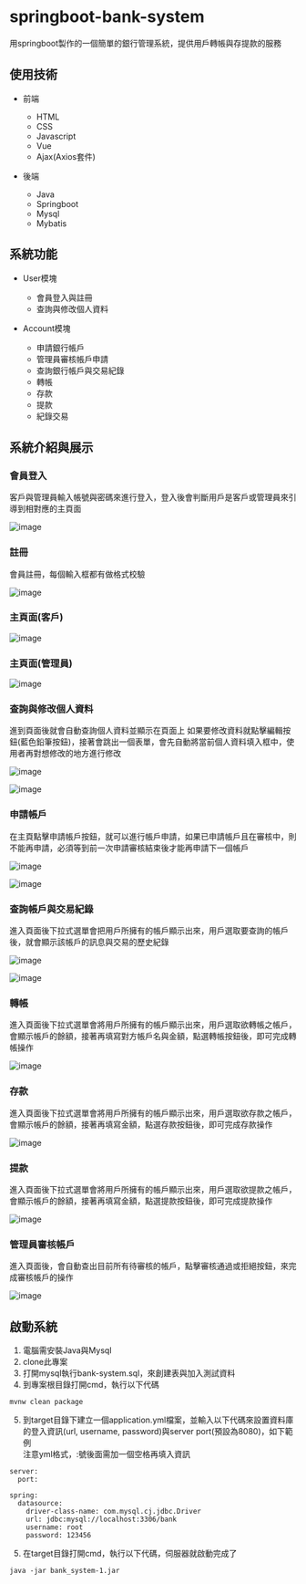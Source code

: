 # springboot-bank-system
用springboot製作的一個簡單的銀行管理系統，提供用戶轉帳與存提款的服務

## 使用技術
* 前端
  - HTML
  - CSS
  - Javascript
  - Vue
  - Ajax(Axios套件)

* 後端 
  - Java 
  - Springboot
  - Mysql
  - Mybatis

## 系統功能
* User模塊
  - 會員登入與註冊
  - 查詢與修改個人資料

* Account模塊
  - 申請銀行帳戶
  - 管理員審核帳戶申請
  - 查詢銀行帳戶與交易紀錄
  - 轉帳
  - 存款
  - 提款
  - 紀錄交易

## 系統介紹與展示

### 會員登入
客戶與管理員輸入帳號與密碼來進行登入，登入後會判斷用戶是客戶或管理員來引導到相對應的主頁面

![image](https://github.com/tonyaszx11/springboot-bank-system/blob/master/img/login.png)

### 註冊
會員註冊，每個輸入框都有做格式校驗

![image](https://github.com/tonyaszx11/springboot-bank-system/blob/master/img/register.png)

### 主頁面(客戶)

![image](https://github.com/tonyaszx11/springboot-bank-system/blob/master/img/main.png)

### 主頁面(管理員)

![image](https://github.com/tonyaszx11/springboot-bank-system/blob/master/img/adminMain.png)

### 查詢與修改個人資料
進到頁面後就會自動查詢個人資料並顯示在頁面上
如果要修改資料就點擊編輯按鈕(藍色鉛筆按鈕)，接著會跳出一個表單，會先自動將當前個人資料填入框中，使用者再對想修改的地方進行修改

![image](https://github.com/tonyaszx11/springboot-bank-system/blob/master/img/userInfo.png)

![image](https://github.com/tonyaszx11/springboot-bank-system/blob/master/img/updateUserInfo.png)

### 申請帳戶
在主頁點擊申請帳戶按鈕，就可以進行帳戶申請，如果已申請帳戶且在審核中，則不能再申請，必須等到前一次申請審核結束後才能再申請下一個帳戶

![image](https://github.com/tonyaszx11/springboot-bank-system/blob/master/img/applyAccountSuccess.png)

![image](https://github.com/tonyaszx11/springboot-bank-system/blob/master/img/applyAccountFail.png)

### 查詢帳戶與交易紀錄
進入頁面後下拉式選單會把用戶所擁有的帳戶顯示出來，用戶選取要查詢的帳戶後，就會顯示該帳戶的訊息與交易的歷史紀錄

![image](https://github.com/tonyaszx11/springboot-bank-system/blob/master/img/accountInfo1.png)

![image](https://github.com/tonyaszx11/springboot-bank-system/blob/master/img/accountInfo2.png)

### 轉帳
進入頁面後下拉式選單會將用戶所擁有的帳戶顯示出來，用戶選取欲轉帳之帳戶，會顯示帳戶的餘額，接著再填寫對方帳戶名與金額，點選轉帳按鈕後，即可完成轉帳操作

![image](https://github.com/tonyaszx11/springboot-bank-system/blob/master/img/transfer.png)


### 存款
進入頁面後下拉式選單會將用戶所擁有的帳戶顯示出來，用戶選取欲存款之帳戶，會顯示帳戶的餘額，接著再填寫金額，點選存款按鈕後，即可完成存款操作

![image](https://github.com/tonyaszx11/springboot-bank-system/blob/master/img/deposit.png)


### 提款
進入頁面後下拉式選單會將用戶所擁有的帳戶顯示出來，用戶選取欲提款之帳戶，會顯示帳戶的餘額，接著再填寫金額，點選提款按鈕後，即可完成提款操作

![image](https://github.com/tonyaszx11/springboot-bank-system/blob/master/img/withdraw.png)


### 管理員審核帳戶
進入頁面後，會自動查出目前所有待審核的帳戶，點擊審核通過或拒絕按鈕，來完成審核帳戶的操作

![image](https://github.com/tonyaszx11/springboot-bank-system/blob/master/img/reviewAccount.png)

## 啟動系統
1. 電腦需安裝Java與Mysql
2. clone此專案
3. 打開mysql執行bank-system.sql，來創建表與加入測試資料
4. 到專案根目錄打開cmd，執行以下代碼
```
mvnw clean package
```
5. 到target目錄下建立一個application.yml檔案，並輸入以下代碼來設置資料庫的登入資訊(url, username, password)與server port(預設為8080)，如下範例  
注意yml格式，:號後面需加一個空格再填入資訊
```
server:
  port: 

spring:
  datasource:
    driver-class-name: com.mysql.cj.jdbc.Driver
    url: jdbc:mysql://localhost:3306/bank
    username: root
    password: 123456
```
5. 在target目錄打開cmd，執行以下代碼，伺服器就啟動完成了
```
java -jar bank_system-1.jar
```
  

